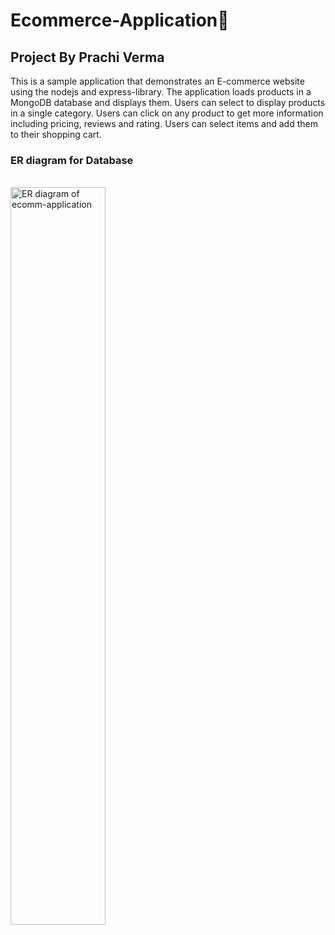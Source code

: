 # Ecommerce-Application🛒

## Project By Prachi Verma

<p>This is a sample application that demonstrates an E-commerce website using the nodejs and express-library. The application loads products in a MongoDB database and displays them. Users can select to display products in a single category. Users can click on any product to get more information including pricing, reviews and rating. Users can select items and add them to their shopping cart.</p>

### ER diagram for Database
<br>
<img src="https://user-images.githubusercontent.com/122452175/224475752-969d749b-ddd5-4269-a993-3ba314665757.png" width=55% height=55% alt="ER diagram of ecomm-application">
